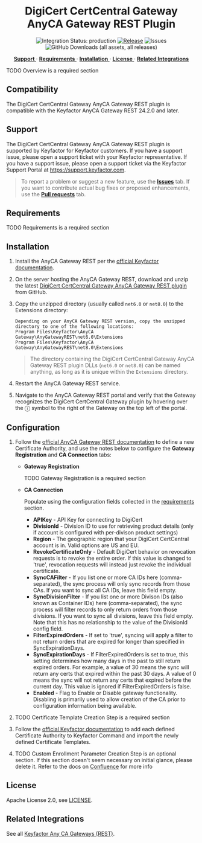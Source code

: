 <h1 align="center" style="border-bottom: none">
    DigiCert CertCentral   Gateway AnyCA Gateway REST Plugin
</h1>

<p align="center">
  <!-- Badges -->
<img src="https://img.shields.io/badge/integration_status-production-3D1973?style=flat-square" alt="Integration Status: production" />
<a href="https://github.com/Keyfactor/digicert-certcentral-caplugin/releases"><img src="https://img.shields.io/github/v/release/Keyfactor/digicert-certcentral-caplugin?style=flat-square" alt="Release" /></a>
<img src="https://img.shields.io/github/issues/Keyfactor/digicert-certcentral-caplugin?style=flat-square" alt="Issues" />
<img src="https://img.shields.io/github/downloads/Keyfactor/digicert-certcentral-caplugin/total?style=flat-square&label=downloads&color=28B905" alt="GitHub Downloads (all assets, all releases)" />
</p>

<p align="center">
  <!-- TOC -->
  <a href="#support">
    <b>Support</b>
  </a> 
  ·
  <a href="#requirements">
    <b>Requirements</b>
  </a>
  ·
  <a href="#installation">
    <b>Installation</b>
  </a>
  ·
  <a href="#license">
    <b>License</b>
  </a>
  ·
  <a href="https://github.com/orgs/Keyfactor/repositories?q=anycagateway">
    <b>Related Integrations</b>
  </a>
</p>


TODO Overview is a required section

## Compatibility

The DigiCert CertCentral   Gateway AnyCA Gateway REST plugin is compatible with the Keyfactor AnyCA Gateway REST 24.2.0 and later.

## Support
The DigiCert CertCentral   Gateway AnyCA Gateway REST plugin is supported by Keyfactor for Keyfactor customers. If you have a support issue, please open a support ticket with your Keyfactor representative. If you have a support issue, please open a support ticket via the Keyfactor Support Portal at https://support.keyfactor.com. 

> To report a problem or suggest a new feature, use the **[Issues](../../issues)** tab. If you want to contribute actual bug fixes or proposed enhancements, use the **[Pull requests](../../pulls)** tab.

## Requirements

TODO Requirements is a required section

## Installation

1. Install the AnyCA Gateway REST per the [official Keyfactor documentation](https://software.keyfactor.com/Guides/AnyCAGatewayREST/Content/AnyCAGatewayREST/InstallIntroduction.htm).

2. On the server hosting the AnyCA Gateway REST, download and unzip the latest [DigiCert CertCentral   Gateway AnyCA Gateway REST plugin](https://github.com/Keyfactor/digicert-certcentral-caplugin/releases/latest) from GitHub.

3. Copy the unzipped directory (usually called `net6.0` or `net8.0`) to the Extensions directory:


    ```shell
    Depending on your AnyCA Gateway REST version, copy the unzipped directory to one of the following locations:
    Program Files\Keyfactor\AnyCA Gateway\AnyGatewayREST\net6.0\Extensions
    Program Files\Keyfactor\AnyCA Gateway\AnyGatewayREST\net8.0\Extensions
    ```

    > The directory containing the DigiCert CertCentral   Gateway AnyCA Gateway REST plugin DLLs (`net6.0` or `net8.0`) can be named anything, as long as it is unique within the `Extensions` directory.

4. Restart the AnyCA Gateway REST service.

5. Navigate to the AnyCA Gateway REST portal and verify that the Gateway recognizes the DigiCert CertCentral   Gateway plugin by hovering over the ⓘ symbol to the right of the Gateway on the top left of the portal.

## Configuration

1. Follow the [official AnyCA Gateway REST documentation](https://software.keyfactor.com/Guides/AnyCAGatewayREST/Content/AnyCAGatewayREST/AddCA-Gateway.htm) to define a new Certificate Authority, and use the notes below to configure the **Gateway Registration** and **CA Connection** tabs:

    * **Gateway Registration**

        TODO Gateway Registration is a required section

    * **CA Connection**

        Populate using the configuration fields collected in the [requirements](#requirements) section.

        * **APIKey** - API Key for connecting to DigiCert 
        * **DivisionId** - Division ID to use for retrieving product details (only if account is configured with per-divison product settings) 
        * **Region** - The geographic region that your DigiCert CertCentral account is in. Valid options are US and EU. 
        * **RevokeCertificateOnly** - Default DigiCert behavior on revocation requests is to revoke the entire order. If this value is changed to 'true', revocation requests will instead just revoke the individual certificate. 
        * **SyncCAFilter** - If you list one or more CA IDs here (comma-separated), the sync process will only sync records from those CAs. If you want to sync all CA IDs, leave this field empty. 
        * **SyncDivisionFilter** - If you list one or more Divison IDs (also known as Container IDs) here (comma-separated), the sync process will filter records to only return orders from those divisions. If you want to sync all divisions, leave this field empty. Note that this has no relationship to the value of the DivisionId config field. 
        * **FilterExpiredOrders** - If set to 'true', syncing will apply a filter to not return orders that are expired for longer than specified in SyncExpirationDays. 
        * **SyncExpirationDays** - If FilterExpiredOrders is set to true, this setting determines how many days in the past to still return expired orders. For example, a value of 30 means the sync will return any certs that expired within the past 30 days. A value of 0 means the sync will not return any certs that expired before the current day. This value is ignored if FilterExpiredOrders is false. 
        * **Enabled** - Flag to Enable or Disable gateway functionality. Disabling is primarily used to allow creation of the CA prior to configuration information being available. 

2. TODO Certificate Template Creation Step is a required section

3. Follow the [official Keyfactor documentation](https://software.keyfactor.com/Guides/AnyCAGatewayREST/Content/AnyCAGatewayREST/AddCA-Keyfactor.htm) to add each defined Certificate Authority to Keyfactor Command and import the newly defined Certificate Templates.

4. TODO Custom Enrollment Parameter Creation Step is an optional section. If this section doesn't seem necessary on initial glance, please delete it. Refer to the docs on [Confluence](https://keyfactor.atlassian.net/wiki/x/SAAyHg) for more info



## License

Apache License 2.0, see [LICENSE](LICENSE).

## Related Integrations

See all [Keyfactor Any CA Gateways (REST)](https://github.com/orgs/Keyfactor/repositories?q=anycagateway).